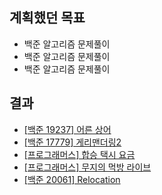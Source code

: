 ## 계획했던 목표
- 백준 알고리즘 문제풀이
- 백준 알고리즘 문제풀이
- 백준 알고리즘 문제풀이

## 결과
- [[백준 19237] 어른 상어](https://blog.naver.com/kerochuu/222317272064)
- [[백준 17779] 게리맨더링2](https://blog.naver.com/kerochuu/222319747502)
- [[프로그래머스] 합승 택시 요금](https://blog.naver.com/kerochuu/222320803229)
- [[프로그래머스] 무지의 먹방 라이브](https://blog.naver.com/kerochuu/222320815412)
- [[백준 20061] Relocation](https://blog.naver.com/kerochuu/222320921373)

